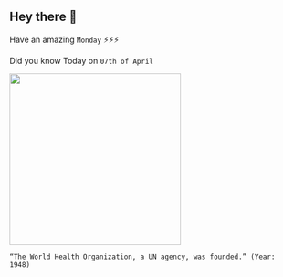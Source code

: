 ## Hey there 👋
Have an amazing `Monday` ⚡⚡⚡

Did you know Today on `07th of April`
 
 [<img src="https://assets-global.website-files.com/5862e65e743316b605bc7fa4/5be100e6b57abe55b4aa6c7f_20181104-12-three-former-directors-of-the-global-smallpox-eradication-programme.jpg" width="300" />](https://en.wikipedia.org/wiki/World_Health_Organization/#:~:text=The%20WHO%20was%20established%20by%20constitution%20on%207%20April%201948) 
 ```
“The World Health Organization, a UN agency, was founded.” (Year: 1948)
```
